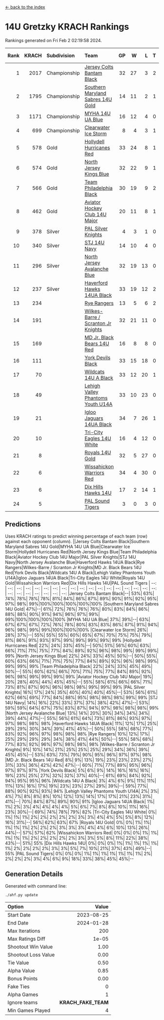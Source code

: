 [<- back to the index](readme.md)
# 14U Gretzky KRACH Rankings
Rankings generated on Fri Feb  2 02:19:58 2024.

Rank|KRACH|Subdivision|Team|GP|W|L|T|OTW|OTL|SoS|Exp Wins|Win Diff
---:|---:|:---|:---|---:|---:|---:|---:|---:|---:|---:|---:|---:
1|2017|Championship|[Jersey Colts Bantam Black](https://gamesheetstats.com/seasons/3659/teams/140580/schedule)|32|27|3|2|2|0|337|28.8|-0.0
2|1795|Championship|[Southern Maryland Sabres 14U Gold](https://gamesheetstats.com/seasons/3659/teams/140588/schedule)|14|11|2|1|0|0|452|12.3|-0.0
3|1171|Championship|[MYHA 14U UA Blue](https://gamesheetstats.com/seasons/3659/teams/140583/schedule)|16|12|4|0|2|2|467|12.8|-0.0
4|699|Championship|[Clearwater Ice Storm](https://gamesheetstats.com/seasons/3659/teams/142500/schedule)|8|4|3|1|0|0|752|5.3|-0.0
5|578|Gold|[Hollydell Hurricanes Red](https://gamesheetstats.com/seasons/3659/teams/140578/schedule)|33|24|8|1|1|1|343|25.4|0.0
6|574|Gold|[North Jersey Kings Blue](https://gamesheetstats.com/seasons/3659/teams/140585/schedule)|32|22|9|1|3|1|420|23.3|-0.0
7|566|Gold|[Team Philadelphia Black](https://gamesheetstats.com/seasons/3659/teams/140590/schedule)|30|19|9|2|2|2|510|20.8|-0.0
8|462|Gold|[Aviator Hockey Club 14U Major](https://gamesheetstats.com/seasons/3659/teams/140575/schedule)|20|11|8|1|1|1|676|12.3|-0.0
9|378|Silver|[PAL Silver Knights](https://gamesheetstats.com/seasons/3659/teams/140614/schedule)|4|3|1|0|0|0|189|3.8|-0.0
10|340|Silver|[STJ 14U Navy](https://gamesheetstats.com/seasons/3659/teams/140589/schedule)|14|10|4|0|0|1|297|10.9|0.0
11|296|Silver|[North Jersey Avalanche Blue](https://gamesheetstats.com/seasons/3659/teams/140584/schedule)|32|19|13|0|0|1|469|19.9|0.0
12|237|Silver|[Haverford Hawks 14UA Black](https://gamesheetstats.com/seasons/3659/teams/140577/schedule)|33|19|12|2|0|3|349|20.9|0.0
13|234||[Rye Rangers](https://gamesheetstats.com/seasons/3659/teams/140587/schedule)|13|5|6|2|1|1|602|6.9|0.0
14|191||[Wilkes-Barre / Scranton Jr Knights](https://gamesheetstats.com/seasons/3659/teams/140593/schedule)|32|21|11|0|2|0|213|21.9|0.0
15|169||[MD Jr. Black Bears 14U Red](https://gamesheetstats.com/seasons/3659/teams/140581/schedule)|16|8|8|0|0|1|276|8.9|0.0
16|111||[York Devils Black](https://gamesheetstats.com/seasons/3659/teams/140595/schedule)|33|15|18|0|2|0|402|15.9|0.0
17|70||[Wildcats 14U A Black](https://gamesheetstats.com/seasons/3659/teams/140592/schedule)|33|12|20|1|1|2|453|13.4|0.0
18|49||[Lehigh Valley Phantoms Youth U14A](https://gamesheetstats.com/seasons/3659/teams/140582/schedule)|33|10|23|0|0|0|416|10.9|0.0
19|21||[Igloo Jaguars 14UA Black](https://gamesheetstats.com/seasons/3659/teams/140579/schedule)|34|7|26|1|0|0|459|8.4|0.0
20|10||[Tri-City Eagles 14U White](https://gamesheetstats.com/seasons/3659/teams/140591/schedule)|16|4|12|0|0|0|161|4.9|0.0
21|8||[Royals 14U Gold](https://gamesheetstats.com/seasons/3659/teams/140586/schedule)|32|5|27|0|0|1|164|5.9|0.0
22|6||[Wissahickon Warriors Red](https://gamesheetstats.com/seasons/3659/teams/140594/schedule)|34|4|30|0|0|0|220|4.9|0.0
23|6||[Dix Hills Hawks 14U](https://gamesheetstats.com/seasons/3659/teams/140576/schedule)|17|2|14|1|0|0|292|3.4|0.0
24|5||[PAL Sound Tigers](https://gamesheetstats.com/seasons/3659/teams/140615/schedule)|3|0|3|0|0|0|235|0.9|0.0

## Predictions
Uses KRACH ratings to predict winning percentage of each team (row) against each opponent (column).
||Jersey Colts Bantam Black|Southern Maryland Sabres 14U Gold|MYHA 14U UA Blue|Clearwater Ice Storm|Hollydell Hurricanes Red|North Jersey Kings Blue|Team Philadelphia Black|Aviator Hockey Club 14U Major|PAL Silver Knights|STJ 14U Navy|North Jersey Avalanche Blue|Haverford Hawks 14UA Black|Rye Rangers|Wilkes-Barre / Scranton Jr Knights|MD Jr. Black Bears 14U Red|York Devils Black|Wildcats 14U A Black|Lehigh Valley Phantoms Youth U14A|Igloo Jaguars 14UA Black|Tri-City Eagles 14U White|Royals 14U Gold|Wissahickon Warriors Red|Dix Hills Hawks 14U|PAL Sound Tigers
| --: | --: | --: | --: | --: | --: | --: | --: | --: | --: | --: | --: | --: | --: | --: | --: | --: | --: | --: | --: | --: | --: | --: | --: | --: 
|Jersey Colts Bantam Black|--| 53%| 63%| 74%| 78%| 78%| 78%| 81%| 84%| 86%| 87%| 89%| 90%| 91%| 92%| 95%| 97%| 98%| 99%|100%|100%|100%|100%|100%
|Southern Maryland Sabres 14U Gold| 47%|--| 61%| 72%| 76%| 76%| 76%| 80%| 83%| 84%| 86%| 88%| 88%| 90%| 91%| 94%| 96%| 97%| 99%| 99%|100%|100%|100%|100%
|MYHA 14U UA Blue| 37%| 39%|--| 63%| 67%| 67%| 67%| 72%| 76%| 78%| 80%| 83%| 83%| 86%| 87%| 91%| 94%| 96%| 98%| 99%| 99%|100%|100%|100%
|Clearwater Ice Storm| 26%| 28%| 37%|--| 55%| 55%| 55%| 60%| 65%| 67%| 70%| 75%| 75%| 79%| 81%| 86%| 91%| 93%| 97%| 99%| 99%| 99%| 99%| 99%
|Hollydell Hurricanes Red| 22%| 24%| 33%| 45%|--| 50%| 51%| 56%| 60%| 63%| 66%| 71%| 71%| 75%| 77%| 84%| 89%| 92%| 96%| 98%| 99%| 99%| 99%| 99%
|North Jersey Kings Blue| 22%| 24%| 33%| 45%| 50%|--| 50%| 55%| 60%| 63%| 66%| 71%| 71%| 75%| 77%| 84%| 89%| 92%| 96%| 98%| 99%| 99%| 99%| 99%
|Team Philadelphia Black| 22%| 24%| 33%| 45%| 49%| 50%|--| 55%| 60%| 62%| 66%| 70%| 71%| 75%| 77%| 84%| 89%| 92%| 96%| 98%| 99%| 99%| 99%| 99%
|Aviator Hockey Club 14U Major| 19%| 20%| 28%| 40%| 44%| 45%| 45%|--| 55%| 58%| 61%| 66%| 66%| 71%| 73%| 81%| 87%| 90%| 96%| 98%| 98%| 99%| 99%| 99%
|PAL Silver Knights| 16%| 17%| 24%| 35%| 40%| 40%| 40%| 45%|--| 53%| 56%| 61%| 62%| 66%| 69%| 77%| 84%| 88%| 95%| 98%| 98%| 98%| 99%| 99%
|STJ 14U Navy| 14%| 16%| 22%| 33%| 37%| 37%| 38%| 42%| 47%|--| 53%| 59%| 59%| 64%| 67%| 75%| 83%| 87%| 94%| 97%| 98%| 98%| 98%| 99%
|North Jersey Avalanche Blue| 13%| 14%| 20%| 30%| 34%| 34%| 34%| 39%| 44%| 47%|--| 55%| 56%| 61%| 64%| 73%| 81%| 86%| 93%| 97%| 97%| 98%| 98%| 98%
|Haverford Hawks 14UA Black| 11%| 12%| 17%| 25%| 29%| 29%| 30%| 34%| 39%| 41%| 45%|--| 50%| 55%| 58%| 68%| 77%| 83%| 92%| 96%| 97%| 98%| 98%| 98%
|Rye Rangers| 10%| 12%| 17%| 25%| 29%| 29%| 29%| 34%| 38%| 41%| 44%| 50%|--| 55%| 58%| 68%| 77%| 83%| 92%| 96%| 97%| 98%| 98%| 98%
|Wilkes-Barre / Scranton Jr Knights|  9%| 10%| 14%| 21%| 25%| 25%| 25%| 29%| 34%| 36%| 39%| 45%| 45%|--| 53%| 63%| 73%| 79%| 90%| 95%| 96%| 97%| 97%| 98%
|MD Jr. Black Bears 14U Red|  8%|  9%| 13%| 19%| 23%| 23%| 23%| 27%| 31%| 33%| 36%| 42%| 42%| 47%|--| 60%| 71%| 77%| 89%| 95%| 96%| 97%| 97%| 97%
|York Devils Black|  5%|  6%|  9%| 14%| 16%| 16%| 16%| 19%| 23%| 25%| 27%| 32%| 32%| 37%| 40%|--| 61%| 69%| 84%| 92%| 94%| 95%| 95%| 96%
|Wildcats 14U A Black|  3%|  4%|  6%|  9%| 11%| 11%| 11%| 13%| 16%| 17%| 19%| 23%| 23%| 27%| 29%| 39%|--| 59%| 77%| 88%| 90%| 92%| 93%| 94%
|Lehigh Valley Phantoms Youth U14A|  2%|  3%|  4%|  7%|  8%|  8%|  8%| 10%| 12%| 13%| 14%| 17%| 17%| 21%| 23%| 31%| 41%|--| 70%| 84%| 87%| 89%| 90%| 91%
|Igloo Jaguars 14UA Black|  1%|  1%|  2%|  3%|  4%|  4%|  4%|  4%|  5%|  6%|  7%|  8%|  8%| 10%| 11%| 16%| 23%| 30%|--| 69%| 74%| 78%| 79%| 82%
|Tri-City Eagles 14U White|  0%|  1%|  1%|  1%|  2%|  2%|  2%|  2%|  2%|  3%|  3%|  4%|  4%|  5%|  5%|  8%| 12%| 16%| 31%|--| 56%| 62%| 63%| 67%
|Royals 14U Gold|  0%|  0%|  1%|  1%|  1%|  1%|  1%|  2%|  2%|  2%|  3%|  3%|  3%|  4%|  4%|  6%| 10%| 13%| 26%| 44%|--| 57%| 57%| 62%
|Wissahickon Warriors Red|  0%|  0%|  0%|  1%|  1%|  1%|  1%|  1%|  2%|  2%|  2%|  2%|  2%|  3%|  3%|  5%|  8%| 11%| 22%| 38%| 43%|--| 51%| 55%
|Dix Hills Hawks 14U|  0%|  0%|  0%|  1%|  1%|  1%|  1%|  1%|  1%|  2%|  2%|  2%|  2%|  3%|  3%|  5%|  7%| 10%| 21%| 37%| 43%| 49%|--| 55%
|PAL Sound Tigers|  0%|  0%|  0%|  1%|  1%|  1%|  1%|  1%|  1%|  1%|  2%|  2%|  2%|  2%|  3%|  4%|  6%|  9%| 18%| 33%| 38%| 45%| 45%|--

## Generation Details

Generated with command line:
```
./ahf.py update
```

| Option | Value |
| :----- | ----: |
| Start Date | 2023-08-25 |
| End Date | 2024-01-28 |
| Max Iterations | 200 |
| Max Ratings Diff | 1e-05 |
| Shootout Win Value | 1.00 |
| Shootout Loss Value | 0.00 |
| Tie Value | 0.50 |
| Alpha Value | 0.85 |
| Bonus Points | 0.00 |
| Fake Ties | 0 |
| Alpha Games | 1 |
| Ignore teams | __KRACH_FAKE_TEAM__ |
| Min Games Played | 4 |

